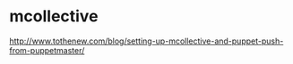 # mcollective


http://www.tothenew.com/blog/setting-up-mcollective-and-puppet-push-from-puppetmaster/
